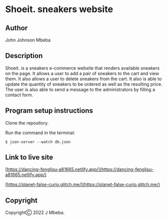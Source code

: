 # Shoeit. sneakers website

## Author
John Johnson Mbeba

## Description
Shoeit. is a sneakers e-commerce website that renders available sneakers on the page. It allows a user to add a pair of sneakers to the cart and view them. It also allows a user to delete sneakers from the cart. It also is able to update the quantity of sneakers to be ordered as well as the resulting price. The user is also able to send a message to the administrators by filling a contact form.

## Program setup instructions
Clone the repository.

Run the command  in the terminal:
```console
$ json-server --watch db.json
```
## Link to live site
[https://dancing-fenglisu-a81665.netlify.app/](https://dancing-fenglisu-a81665.netlify.app/)

[https://planet-false-curio.glitch.me/](https://planet-false-curio.glitch.me/)

## Copyright
CopyrightⒸ 2022 J Mbeba.
